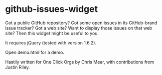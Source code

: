 github-issues-widget
====================

Got a public GitHub repository? Got some open issues in its GitHub-brand issue tracker? Got a web site? Want to display those issues on that web site? Then this widget might be useful to you.

It requires jQuery (tested with version 1.6.2).

Open demo.html for a demo.

Hastily written for One Click Orgs by Chris Mear, with contributions from Justin Riley.
